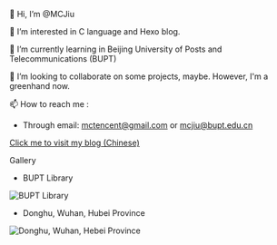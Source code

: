 👋 Hi, I’m @MCJiu

👀 I’m interested in C language and Hexo blog.

🌱 I’m currently learning in Beijing University of Posts and Telecommunications (BUPT)

💞️ I’m looking to collaborate on some projects, maybe. However, I'm a greenhand now.

📫 How to reach me :  

- Through email: mctencent@gmail.com or mcjiu@bupt.edu.cn

[Click me to visit my blog (Chinese)](https://mcjiu.github.io/)

Gallery

- BUPT Library

![BUPT Library](https://s2.loli.net/2022/10/31/aHLTwX3e724tOWC.jpg)

- Donghu, Wuhan, Hubei Province

![Donghu, Wuhan, Hebei Province](https://s2.loli.net/2022/10/31/nwPXYGN97UL5cta.jpg)

<!---
MCJiu/MCJiu is a ✨ special ✨ repository because its `README.md` (this file) appears on your GitHub profile.
You can click the Preview link to take a look at your changes.
--->
